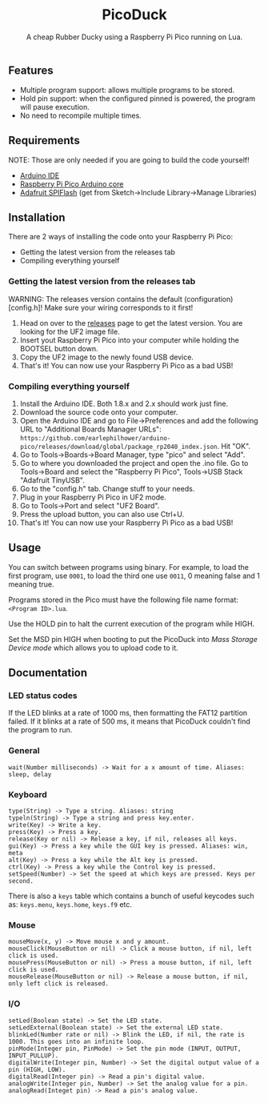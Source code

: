 <h1 align="center">PicoDuck</h1>

<div align="center">
    A cheap Rubber Ducky using a Raspberry Pi Pico running on Lua.
</div>

<br />

## Features

 - Multiple program support: allows multiple programs to be stored.
 - Hold pin support: when the configured pinned is powered, the program will pause execution.
 - No need to recompile multiple times.

## Requirements

NOTE: Those are only needed if you are going to build the code yourself!

 - [Arduino IDE](https://www.arduino.cc/en/software)
 - [Raspberry Pi Pico Arduino core](https://github.com/earlephilhower/arduino-pico)
 - [Adafruit SPIFlash](https://github.com/adafruit/Adafruit_SPIFlash) (get from Sketch->Include Library->Manage Libraries)

## Installation

There are 2 ways of installing the code onto your Raspberry Pi Pico:
 - Getting the latest version from the releases tab
 - Compiling everything yourself

### Getting the latest version from the releases tab

WARNING: The releases version contains the default (configuration)[config.h]! Make sure your wiring corresponds to it first!

1. Head on over to the [releases](https://github.com/xslendix/picoduckv2/releases) page to get the latest version. You are looking for the UF2 image file.
2. Insert yout Raspberry Pi Pico into your computer while holding the BOOTSEL button down.
3. Copy the UF2 image to the newly found USB device.
4. That's it! You can now use your Raspberry Pi Pico as a bad USB!

### Compiling everything yourself

1. Install the Arduino IDE. Both 1.8.x and 2.x should work just fine.
2. Download the source code onto your computer.
3. Open the Arduino IDE and go to File->Preferences and add the following URL to "Additional Boards Manager URLs": `https://github.com/earlephilhower/arduino-pico/releases/download/global/package_rp2040_index.json`. Hit "OK".
4. Go to Tools->Boards->Board Manager, type "pico" and select "Add".
5. Go to where you downloaded the project and open the .ino file. Go to Tools->Board and select the "Raspberry Pi Pico", Tools->USB Stack "Adafruit TinyUSB".
6. Go to the "config.h" tab. Change stuff to your needs.
7. Plug in your Raspberry Pi Pico in UF2 mode.
8. Go to Tools->Port and select "UF2 Board".
9. Press the upload button, you can also use Ctrl+U.
10. That's it! You can now use your Raspberry Pi Pico as a bad USB!

## Usage

You can switch between programs using binary. For example, to load the first program, use `0001`, to load the third one use `0011`, 0 meaning false and 1 meaning true.

Programs stored in the Pico must have the following file name format: `<Program ID>.lua`.

Use the HOLD pin to halt the current execution of the program while HIGH.

Set the MSD pin HIGH when booting to put the PicoDuck into _Mass Storage Device mode_ which allows you to upload code to it.

## Documentation

### LED status codes
If the LED blinks at a rate of 1000 ms, then formatting the FAT12 partition failed. If it blinks at a rate of 500 ms, it means that PicoDuck couldn't find the program to run.

### General
```
wait(Number milliseconds) -> Wait for a x amount of time. Aliases: sleep, delay
```

### Keyboard
```
type(String) -> Type a string. Aliases: string
typeln(String) -> Type a string and press key.enter.
write(Key) -> Write a key.
press(Key) -> Press a key.
release(Key or nil) -> Release a key, if nil, releases all keys.
gui(Key) -> Press a key while the GUI key is pressed. Aliases: win, meta
alt(Key) -> Press a key while the Alt key is pressed.
ctrl(Key) -> Press a key while the Control key is pressed.
setSpeed(Number) -> Set the speed at which keys are pressed. Keys per second.
```

There is also a `keys` table which contains a bunch of useful keycodes such as: `keys.menu`, `keys.home`, `keys.f9` etc.

### Mouse
```
mouseMove(x, y) -> Move mouse x and y amount.
mouseClick(MouseButton or nil) -> Click a mouse button, if nil, left click is used.
mousePress(MouseButton or nil) -> Press a mouse button, if nil, left click is used.
mouseRelease(MouseButton or nil) -> Release a mouse button, if nil, only left click is released.
```

### I/O
```
setLed(Boolean state) -> Set the LED state.
setLedExternal(Boolean state) -> Set the external LED state.
blinkLed(Number rate or nil) -> Blink the LED, if nil, the rate is 1000. This goes into an infinite loop.
pinMode(Integer pin, PinMode) -> Set the pin mode (INPUT, OUTPUT, INPUT_PULLUP).
digitalWrite(Integer pin, Number) -> Set the digital output value of a pin (HIGH, LOW).
digitalRead(Integer pin) -> Read a pin's digital value.
analogWrite(Integer pin, Number) -> Set the analog value for a pin.
analogRead(Integet pin) -> Read a pin's analog value.
```

